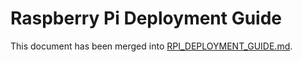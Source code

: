 # Raspberry Pi Deployment Guide

This document has been merged into [RPI_DEPLOYMENT_GUIDE.md](RPI_DEPLOYMENT_GUIDE.md).

